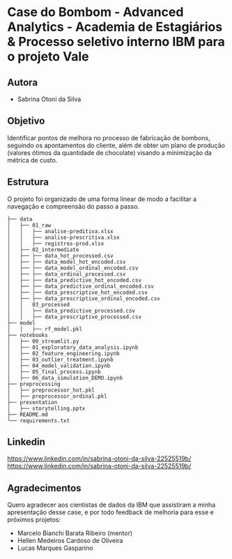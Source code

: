 # Case do Bombom - Advanced Analytics - Academia de Estagiários & Processo seletivo interno IBM para o projeto Vale

## Autora

- Sabrina Otoni da Silva

## Objetivo
Identificar pontos de melhora no processo de fabricação de bombons, seguindo os apontamentos do cliente, além de obter um plano de produção (valores ótimos da quantidade de chocolate) visando a minimização da métrica de custo. 

## Estrutura
O projeto foi organizado de uma forma linear de modo a facilitar a navegação e compreensão do passo a passo.
```
├── data
│   ├── 01_raw
│   │   ├── analise-preditiva.xlsx
│   │   ├── analise-prescritiva.xlsx
│   │   ├── registros-prod.xlsx
│   ├── 02_intermediate
│   ├── ├── data_hot_processed.csv
│   ├── ├── data_model_hot_encoded.csv
│   ├── ├── data_model_ordinal_encoded.csv
│   ├── ├── data_ordinal_processed.csv
│   ├── ├── data_predictive_hot_encoded.csv
│   ├── ├── data_predictive_ordinal_encoded.csv
│   ├── ├── data_prescriptive_hot_encoded.csv
│   ├── ├── data_prescriptive_ordinal_encoded.csv
│   │   03_processed
│   │   ├── data_predictive_processed.csv
│   │   ├── data_prescriptive_processed.csv
├── model
│   │   ├── rf_model.pkl
├── notebooks
│   ├── 00_streamlit.py
│   ├── 01_exploratory_data_analysis.ipynb
│   ├── 02_feature_engineering.ipynb
│   ├── 03_outlier_treatment.ipynb
│   ├── 04_model_validation.ipynb
│   ├── 05_final_process.ipynb
│   ├── 06_data_simulation_DEMO.ipynb
├── preprocessing
│   ├── preprocessor_hot.pkl
│   ├── preprocessor_ordinal.pkl
├── presentation
│   ├── storytelling.pptx
├── README.md
└── requirements.txt
```
## Linkedin
https://www.linkedin.com/in/sabrina-otoni-da-silva-22525519b/
https://www.linkedin.com/in/sabrina-otoni-da-silva-22525519b/

## Agradecimentos
Quero agradecer aos cientistas de dados da IBM que assistiram a minha apresentação desse case, e por todo feedback de melhoria para esse e próximos projetos:
- Marcelo Bianchi Barata Ribeiro (mentor)
- Hellen Medeiros Cardoso de Oliveira
- Lucas Marques Gasparino
